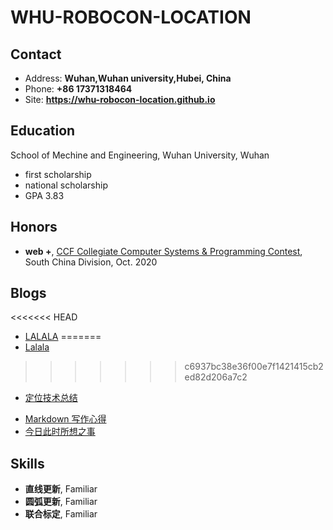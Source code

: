 <!--
 * @Author: your name
 * @Date: 2021-01-22 09:32:52
 * @LastEditTime: 2021-01-24 14:46:39
 * @LastEditors: Please set LastEditors
 * @Description: In User Settings Edit
 * @FilePath: \undefinedc:\Users\Nancy\Desktop\jekyll-theme-diary-master\README.md
-->
# WHU-ROBOCON-LOCATION

<!-- .slide -->

## Contact

- Address: **Wuhan,Wuhan university,Hubei, China**
- Phone: **+86 17371318464**
- Site: **<https://whu-robocon-location.github.io>**

<!-- .slide -->

## Education

<!-- .slide vertical=true -->

School of Mechine and Engineering, Wuhan University, Wuhan

  - first scholarship
  - national scholarship
  - GPA 3.83

<!-- .slide -->

## Honors

<!-- .slide vertical=true -->

- **web +**, [CCF Collegiate Computer Systems & Programming Contest](https://wu-kan.cn/_posts/2020-10-17-2020-CCF-CCSP%E7%AB%9E%E8%B5%9B-%E5%90%AB%E5%88%86%E8%B5%9B%E5%8C%BA%E7%AB%9E%E8%B5%9B/), South China Division, Oct. 2020

<!-- .slide -->

## Blogs

<<<<<<< HEAD
- [LALALA](https://wu-kan.cn/_posts/2019-01-18-%E5%9F%BA%E4%BA%8EJekyll%E6%90%AD%E5%BB%BA%E4%B8%AA%E4%BA%BA%E5%8D%9A%E5%AE%A2/)
=======
- [Lalala](/_posts/2021-01-22-whu-location.md)
>>>>>>> c6937bc38e36f00e7f1421415cb2ed82d206a7c2
- [定位技术总结](https://wu-kan.cn/_posts/2019-01-18-%E5%9F%BA%E4%BA%8EJekyll%E6%90%AD%E5%BB%BA%E4%B8%AA%E4%BA%BA%E5%8D%9A%E5%AE%A2/)

<!-- .slide vertical=true -->

- [Markdown 写作心得](https://wu-kan.cn/_posts/2020-01-18-Markdown%E5%86%99%E4%BD%9C%E5%BF%83%E5%BE%97/)
- [今日此时所想之事](https://wu-kan.cn/_posts/2020-01-24-%E4%BB%8A%E6%97%A5%E6%AD%A4%E6%97%B6%E6%89%80%E6%83%B3%E4%B9%8B%E4%BA%8B/)


<!-- .slide -->

## Skills

<!-- .slide vertical=true -->
 
  - **直线更新**, Familiar
  - **圆弧更新**, Familiar
  - **联合标定**, Familiar


